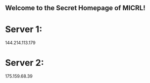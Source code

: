 ## Welcome to the Secret Homepage of MICRL!
# Server 1:
144.214.113.179
# Server 2:
175.159.68.39







